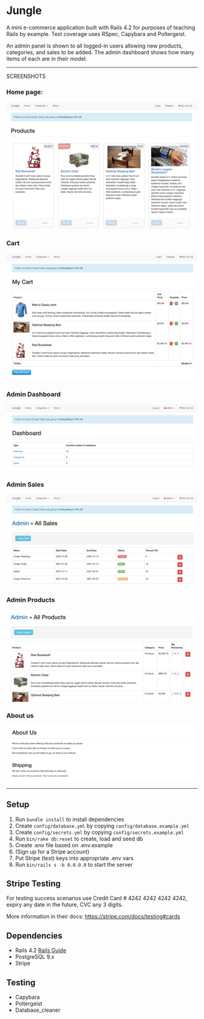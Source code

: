 # Jungle

A mini e-commerce application built with Rails 4.2 for purposes of teaching Rails by example. Test coverage uses RSpec, Capybara and Poltergeist.

An admin panel is shown to all logged-in users allowing new products, categories, and sales to be added. The admin dashboard shows how many items of each are in their model. 

-------------
SCREENSHOTS

### Home page:
!["Home page"](https://github.com/mradamt/jungle-rails/blob/master/docs/Home_page.png)

### Cart
!["Cart"](https://github.com/mradamt/jungle-rails/blob/master/docs/Cart.png)

### Admin Dashboard
!["Admin Dashboard"](https://github.com/mradamt/jungle-rails/blob/master/docs/Admin_Dashboard.png)

### Admin Sales
!["Admin Sales"](https://github.com/mradamt/jungle-rails/blob/master/docs/Admin_Sales.png)

### Admin Products
!["Admin Products"](https://github.com/mradamt/jungle-rails/blob/master/docs/Admin_Products.png)

### About us
!["About us"](https://github.com/mradamt/jungle-rails/blob/master/docs/About_us.png)

--------

## Setup

1. Run `bundle install` to install dependencies
2. Create `config/database.yml` by copying `config/database.example.yml`
3. Create `config/secrets.yml` by copying `config/secrets.example.yml`
4. Run `bin/rake db:reset` to create, load and seed db
5. Create .env file based on .env.example
6. (Sign up for a Stripe account)
7. Put Stripe (test) keys into appropriate .env vars
8. Run `bin/rails s -b 0.0.0.0` to start the server

## Stripe Testing

For testing success scenarios use Credit Card # 4242 4242 4242 4242, expiry any date in the future, CVC any 3 digits. 

More information in their docs: <https://stripe.com/docs/testing#cards>

## Dependencies

* Rails 4.2 [Rails Guide](http://guides.rubyonrails.org/v4.2/)
* PostgreSQL 9.x
* Stripe

## Testing
* Capybara
* Poltergeist
* Database_cleaner
